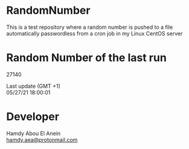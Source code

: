 # RandomNumber    
This is a test repository where a random number is pushed to a file automatically passwordless from a cron job in my Linux CentOS server    
# Random Number of the last run   
27140
      
Last update (GMT +1)    
05/27/21 18:00:01
# Developer    
Hamdy Abou El Anein   
hamdy.aea@protonmail.com
